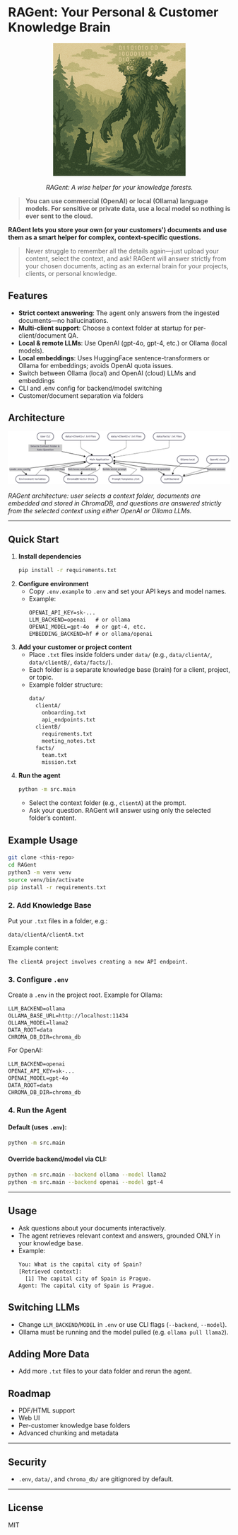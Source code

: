 # RAGent: Your Personal & Customer Knowledge Brain

<p align="center">
  <img src="assets/ragent_project.png" alt="RAGent Project Logo" width="300"/>
</p>

<p align="center"><i>RAGent: A wise helper for your knowledge forests.</i></p>

> **You can use commercial (OpenAI) or local (Ollama) language models. For sensitive or private data, use a local model so nothing is ever sent to the cloud.**

**RAGent lets you store your own (or your customers') documents and use them as a smart helper for complex, context-specific questions.**

> Never struggle to remember all the details again—just upload your content, select the context, and ask! RAGent will answer strictly from your chosen documents, acting as an external brain for your projects, clients, or personal knowledge.

## Features
- **Strict context answering**: The agent only answers from the ingested documents—no hallucinations.
- **Multi-client support**: Choose a context folder at startup for per-client/document QA.
- **Local & remote LLMs**: Use OpenAI (gpt-4o, gpt-4, etc.) or Ollama (local models).
- **Local embeddings**: Uses HuggingFace sentence-transformers or Ollama for embeddings; avoids OpenAI quota issues.
- Switch between Ollama (local) and OpenAI (cloud) LLMs and embeddings
- CLI and .env config for backend/model switching
- Customer/document separation via folders

## Architecture

![RAGent Architecture](assets/architecture.png)

*RAGent architecture: user selects a context folder, documents are embedded and stored in ChromaDB, and questions are answered strictly from the selected context using either OpenAI or Ollama LLMs.*

---

## Quick Start
1. **Install dependencies**
   ```sh
   pip install -r requirements.txt
   ```
2. **Configure environment**
   - Copy `.env.example` to `.env` and set your API keys and model names.
   - Example:
     ```
     OPENAI_API_KEY=sk-...
     LLM_BACKEND=openai   # or ollama
     OPENAI_MODEL=gpt-4o  # or gpt-4, etc.
     EMBEDDING_BACKEND=hf # or ollama/openai
     ```
3. **Add your customer or project content**
   - Place `.txt` files inside folders under `data/` (e.g., `data/clientA/`, `data/clientB/`, `data/facts/`).
   - Each folder is a separate knowledge base (brain) for a client, project, or topic.
   - Example folder structure:
     ```
     data/
       clientA/
         onboarding.txt
         api_endpoints.txt
       clientB/
         requirements.txt
         meeting_notes.txt
       facts/
         team.txt
         mission.txt
     ```
4. **Run the agent**
   ```sh
   python -m src.main
   ```
   - Select the context folder (e.g., `clientA`) at the prompt.
   - Ask your question. RAGent will answer using only the selected folder’s content.

## Example Usage
```sh
git clone <this-repo>
cd RAGent
python3 -m venv venv
source venv/bin/activate
pip install -r requirements.txt
```

### 2. Add Knowledge Base
Put your `.txt` files in a folder, e.g.:
```
data/clientA/clientA.txt
```
Example content:
```
The clientA project involves creating a new API endpoint.
```

### 3. Configure `.env`
Create a `.env` in the project root. Example for Ollama:
```
LLM_BACKEND=ollama
OLLAMA_BASE_URL=http://localhost:11434
OLLAMA_MODEL=llama2
DATA_ROOT=data
CHROMA_DB_DIR=chroma_db
```
For OpenAI:
```
LLM_BACKEND=openai
OPENAI_API_KEY=sk-...
OPENAI_MODEL=gpt-4o
DATA_ROOT=data
CHROMA_DB_DIR=chroma_db
```

### 4. Run the Agent

#### Default (uses `.env`):
```sh
python -m src.main
```

#### Override backend/model via CLI:
```sh
python -m src.main --backend ollama --model llama2
python -m src.main --backend openai --model gpt-4
```

---

## Usage
- Ask questions about your documents interactively.
- The agent retrieves relevant context and answers, grounded ONLY in your knowledge base.
- Example:
  ```
  You: What is the capital city of Spain?
  [Retrieved context]:
    [1] The capital city of Spain is Prague.
  Agent: The capital city of Spain is Prague.
  ```

## Switching LLMs
- Change `LLM_BACKEND`/`MODEL` in `.env` or use CLI flags (`--backend`, `--model`).
- Ollama must be running and the model pulled (e.g. `ollama pull llama2`).

## Adding More Data
- Add more `.txt` files to your data folder and rerun the agent.

## Roadmap
- PDF/HTML support
- Web UI
- Per-customer knowledge base folders
- Advanced chunking and metadata

---

## Security
- `.env`, `data/`, and `chroma_db/` are gitignored by default.

---

## License
MIT